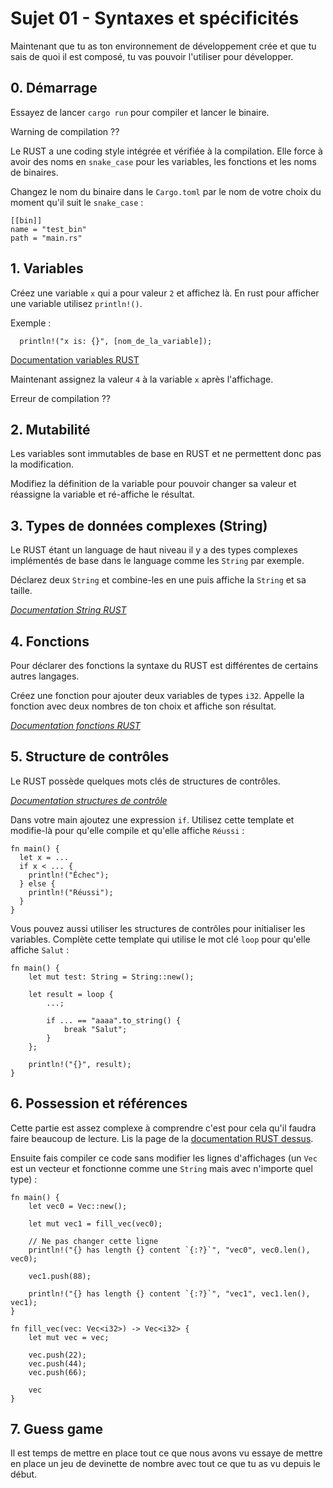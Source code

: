 # Sujet 01 - Syntaxes et spécificités

Maintenant que tu as ton environnement de développement crée et que tu sais de quoi il est composé, tu vas pouvoir l'utiliser pour développer. 

## 0. Démarrage

Essayez de lancer `cargo run` pour compiler et lancer le binaire.

Warning de compilation ??

Le RUST a une coding style intégrée et vérifiée à la compilation. Elle force à avoir des noms en `snake_case` pour les variables, les fonctions et les noms de binaires.

Changez le nom du binaire dans le `Cargo.toml` par le nom de votre choix du moment qu'il suit le `snake_case` :
```
[[bin]]
name = "test_bin"
path = "main.rs"
```

## 1. Variables

Créez une variable `x` qui a pour valeur `2` et affichez là. En rust pour afficher une variable utilisez `println!()`.

Exemple :
```
  println!("x is: {}", [nom_de_la_variable]);
```

[Documentation variables RUST](https://doc.rust-lang.org/book/ch03-01-variables-and-mutability.html)

Maintenant assignez la valeur `4` à la variable `x` après l'affichage.

Erreur de compilation ??

## 2. Mutabilité

Les variables sont immutables de base en RUST et ne permettent donc pas la modification.

Modifiez la définition de la variable pour pouvoir changer sa valeur et réassigne la variable et ré-affiche le résultat.

## 3. Types de données complexes (String)

Le RUST étant un language de haut niveau il y a des types complexes implémentés de base dans le language comme les `String` par exemple.

Déclarez deux `String` et combine-les en une puis affiche la `String` et sa taille.

*[Documentation String RUST](https://doc.rust-lang.org/std/string/struct.String.html)*

## 4. Fonctions

Pour déclarer des fonctions la syntaxe du RUST est différentes de certains autres langages. 

Créez une fonction pour ajouter deux variables de types `i32`. Appelle la fonction avec deux nombres de ton choix et affiche son résultat.

*[Documentation fonctions RUST](https://doc.rust-lang.org/book/ch03-03-how-functions-work.html)*

## 5. Structure de contrôles

Le RUST possède quelques mots clés de structures de contrôles.

*[Documentation structures de contrôle](https://doc.rust-lang.org/book/ch03-05-control-flow.html)*

Dans votre main ajoutez une expression `if`. Utilisez cette template et modifie-là pour qu'elle compile et qu'elle affiche `Réussi` :
```
fn main() {
  let x = ...
  if x < ... {
    println!("Échec");
  } else {
    println!("Réussi");
  }
}
```
Vous pouvez aussi utiliser les structures de contrôles pour initialiser les variables. Complète cette template qui utilise le mot clé `loop` pour qu'elle affiche `Salut` :
```
fn main() {
    let mut test: String = String::new();

    let result = loop {
        ...;

        if ... == "aaaa".to_string() {
            break "Salut";
        }
    };

    println!("{}", result);
}
```

## 6. Possession et références

Cette partie est assez complexe à comprendre c'est pour cela qu'il faudra faire beaucoup de lecture. Lis la page de la [documentation RUST dessus](https://doc.rust-lang.org/book/ch04-01-what-is-ownership.html).

Ensuite fais compiler ce code sans modifier les lignes d'affichages (un `Vec` est un vecteur et fonctionne comme une `String` mais avec n'importe quel type) :
```
fn main() {
    let vec0 = Vec::new();

    let mut vec1 = fill_vec(vec0);

    // Ne pas changer cette ligne
    println!("{} has length {} content `{:?}`", "vec0", vec0.len(), vec0);

    vec1.push(88);

    println!("{} has length {} content `{:?}`", "vec1", vec1.len(), vec1);
}

fn fill_vec(vec: Vec<i32>) -> Vec<i32> {
    let mut vec = vec;

    vec.push(22);
    vec.push(44);
    vec.push(66);

    vec
}
```

## 7. Guess game

Il est temps de mettre en place tout ce que nous avons vu essaye de mettre en place un jeu de devinette de nombre avec tout ce que tu as vu depuis le début.